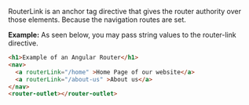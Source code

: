 RouterLink is an anchor tag directive that gives the router authority over those elements. Because the navigation routes are set.

**Example:** As seen below, you may pass string values to the router-link directive.

```html
<h1>Example of an Angular Router</h1>
<nav>
  <a routerLink="/home" >Home Page of our website</a>
  <a routerLink="/about-us" >About us</a>
</nav>
<router-outlet></router-outlet>
```

